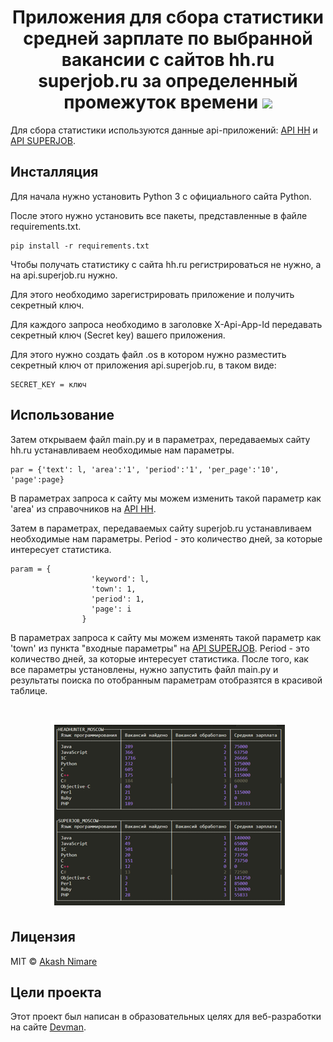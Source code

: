 <h1 align="center">
  Приложения для сбора статистики средней зарплате по выбранной вакансии с сайтов hh.ru superjob.ru за определенный промежуток времени
  
  <img src="https://encrypted-tbn0.gstatic.com/images?q=tbn%3AANd9GcQ7d14iM-b0Uf7a29vqmFU7QR4eHGNiiL_2ew&usqp=CAU"> 
</h1>

Для сбора статистики используются данные api-приложений: [API HH](https://github.com/hhru/api) и [API SUPERJOB](https://api.superjob.ru/).

## Инсталляция

Для начала нужно установить Python 3 с официального сайта Python. 

После этого нужно установить все пакеты, представленные в файле requirements.txt.

```
pip install -r requirements.txt
```
Чтобы получать статистику с сайта hh.ru регистрироваться не нужно, а на  api.superjob.ru нужно.

Для этого необходимо зарегистрировать приложение и получить секретный ключ.

Для каждого запроса необходимо в заголовке X-Api-App-Id передавать секретный ключ (Secret key) вашего приложения.

Для этого нужно создать файл .os в котором нужно разместить секретный ключ от приложения api.superjob.ru, в таком виде: 
```
SECRET_KEY = ключ
```
## Иcпользование 

Затем открываем файл main.py и в параметрах, передаваемых сайту hh.ru устанавливаем необходимые нам параметры.
```
par = {'text': l, 'area':'1', 'period':'1', 'per_page':'10', 'page':page}
```
В  параметрах запроса к сайту мы можем изменить такой параметр как 'area' из справочников на [API HH](https://github.com/hhru/api).

Затем  в параметрах, передаваемых сайту superjob.ru устанавливаем необходимые нам параметры.  Period - это количество дней, за которые интересует статистика.
```
param = {
                  'keyword': l, 
                  'town': 1,
                  'period': 1,
                  'page': i
                }
```
В  параметрах запроса к сайту мы можем изменять такой параметр как 'town' из пункта "входные параметры" на [API SUPERJOB](https://api.superjob.ru/).  Period - это количество дней, за которые интересует статистика.
После того, как все параметры установлены, нужно запустить файл main.py  и результаты поиска по отобранным параметрам отобразятся в красивой таблице.

<h1 align="center">
    <img src="https://github.com/rulitka/api-lesson_five/blob/master/table.png"> 
</h1>



## Лицензия
MIT  © [Akash Nimare](http://akashnimare.in)

## Цели проекта
Этот проект был написан в образовательных целях для веб-разработки на сайте [Devman](https://www.dvmn.org).
